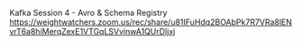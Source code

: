 Kafka Session 4 - Avro & Schema Registry
https://weightwatchers.zoom.us/rec/share/u81IFuHdq2BOAbPk7R7VRa8lENvrT6a8hiMerqZexE1VTGqLSVvjnwA1QUrDljxj
